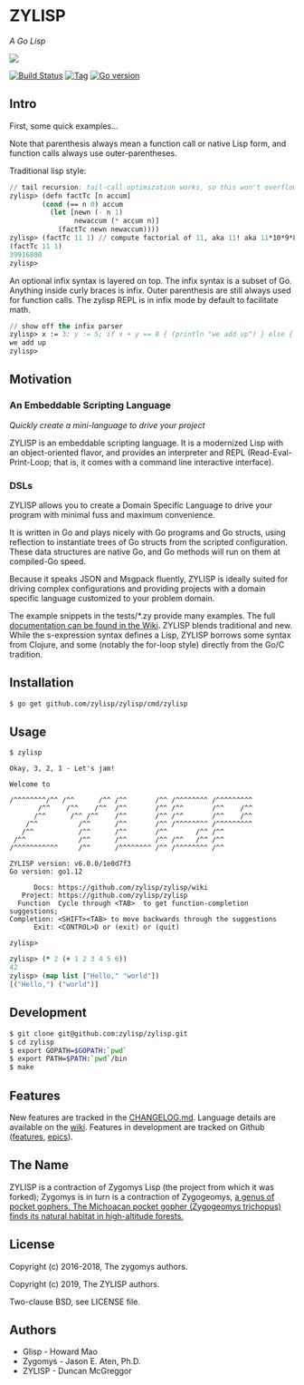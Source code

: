 # ZYLISP

*A Go Lisp*

[![][logo]][logo-large]

[![Build Status][travis-badge]][travis]
[![Tag][tag-badge]][tag]
[![Go version][go-v]](.travis.yml)


## Intro

First, some quick examples...

Note that parenthesis always mean a function call or native Lisp form, and
function calls always use outer-parentheses.

Traditional lisp style:

```lisp
// tail recursion; tail-call optimization works, so this won't overflow the stack.
zylisp> (defn factTc [n accum]
        (cond (== n 0) accum
          (let [newn (- n 1)
                newaccum (* accum n)]
            (factTc newn newaccum))))
zylisp> (factTc 11 1) // compute factorial of 11, aka 11! aka 11*10*9*8*7*6*5*4*3*2
(factTc 11 1)
39916800
zylisp>
```

An optional infix syntax is layered on top. The infix syntax is a subset of
Go. Anything inside curly braces is infix. Outer parenthesis are still always
used for function calls. The zylisp REPL is in infix mode by default to
facilitate math.

```lisp
// show off the infix parser
zylisp> x := 3; y := 5; if x + y == 8 { (println "we add up") } else { (println "wat?" ) }
we add up
zylisp>
```


## Motivation


### An Embeddable Scripting Language

*Quickly create a mini-language to drive your project*

ZYLISP is an embeddable scripting language. It is a modernized Lisp with an
object-oriented flavor, and provides an interpreter and REPL
(Read-Eval-Print-Loop; that is, it comes with a command line interactive
interface).


### DSLs

ZYLISP allows you to create a Domain Specific Language to drive
your program with minimal fuss and maximum convenience.

It is written in Go and plays nicely with Go programs
and Go structs, using reflection to instantiate trees of Go structs
from the scripted configuration. These data structures are native
Go, and Go methods will run on them at compiled-Go speed.

Because it speaks JSON and Msgpack fluently, ZYLISP is ideally suited for driving
complex configurations and providing projects with a domain specific
language customized to your problem domain.

The example snippets in the tests/*.zy provide many examples.
The full [documentation can be found in the Wiki](https://github.com/zylisp/zylisp/wiki).
ZYLISP blends traditional and new. While the s-expression syntax
defines a Lisp, ZYLISP borrows some syntax from Clojure,
and some (notably the for-loop style) directly from the Go/C tradition.


## Installation

```bash
$ go get github.com/zylisp/zylisp/cmd/zylisp
```

## Usage

```
$ zylisp
```
```
Okay, 3, 2, 1 - Let's jam!

Welcome to

/^^^^^^^^/^^ /^^      /^^ /^^       /^^ /^^^^^^^^ /^^^^^^^^^
       /^^    /^^    /^^  /^^       /^^ /^^       /^^    /^^
      /^^      /^^ /^^    /^^       /^^ /^^       /^^    /^^
    /^^          /^^      /^^       /^^ /^^^^^^^^ /^^^^^^^^^
   /^^           /^^      /^^       /^^       /^^ /^^
 /^^             /^^      /^^       /^^ /^^   /^^ /^^
/^^^^^^^^^^^     /^^      /^^^^^^^^ /^^ /^^^^^^^^ /^^

ZYLISP version: v6.0.0/1e0d7f3
Go version: go1.12

      Docs: https://github.com/zylisp/zylisp/wiki
   Project: https://github.com/zylisp/zylisp
  Function  Cycle through <TAB>  to get function-completion suggestions;
Completion: <SHIFT><TAB> to move backwards through the suggestions
      Exit: <CONTROL>D or (exit) or (quit)

zylisp>
```
```clj
zylisp> (* 2 (+ 1 2 3 4 5 6))
42
zylisp> (map list ["Hello," "world"])
[("Hello,") ("world")]
```

## Development

```bash
$ git clone git@github.com:zylisp/zylisp.git
$ cd zylisp
$ export GOPATH=$GOPATH:`pwd`
$ export PATH=$PATH:`pwd`/bin
$ make
```


## Features

New features are tracked in the [CHANGELOG.md](CHANGELOG.md). Language details
are available on the [wiki](https://github.com/zylisp/zylisp/wiki). Features in
development are tracked on Github ([features](https://github.com/zylisp/zylisp/issues?q=is%3Aopen+is%3Aissue+label%3Afeature), [epics](https://github.com/zylisp/zylisp/issues?q=is%3Aopen+is%3Aissue+label%3Aepic)).


## The Name

ZYLISP is a contraction of Zygomys Lisp (the project from which it was forked); Zygomys is in turn is a contraction of Zygogeomys, [a genus of pocket gophers. The Michoacan pocket gopher (Zygogeomys trichopus) finds its natural habitat in high-altitude forests.](https://en.wikipedia.org/wiki/Michoacan_pocket_gopher)


## License

Copyright (c) 2016-2018, The zygomys authors.

Copyright (c) 2019, The ZYLISP authors.

Two-clause BSD, see LICENSE file.

## Authors

* Glisp - Howard Mao
* Zygomys - Jason E. Aten, Ph.D.
* ZYLISP - Duncan McGreggor


<!-- Named page links below: /-->

[logo]: media/images/logo-1-250x.png
[logo-large]: media/images/logo-1.png
[travis]: https://travis-ci.org/zylisp/zylisp
[travis-badge]: https://travis-ci.org/zylisp/zylisp.png?branch=master
[tag-badge]: https://img.shields.io/github/tag/zylisp/zylisp.svg
[tag]: https://github.com/zylisp/zylisp/tags
[go-v]: https://img.shields.io/badge/Go-1.12-blue.svg
